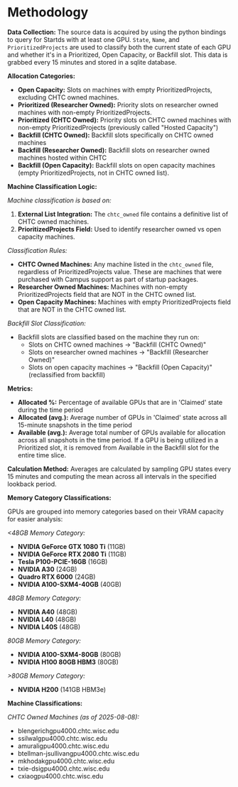 # Methodology

**Data Collection:** The source data is acquired by using the python bindings to query for Startds with at least one GPU. `State`, `Name`, and `PrioritizedProjects` are used to classify both the current state of each GPU and whether it's in a Prioritized, Open Capacity, or Backfill slot. This data is grabbed every 15 minutes and stored in a sqlite database.


**Allocation Categories:**

- **Open Capacity:** Slots on machines with empty PrioritizedProjects, excluding CHTC owned machines.
- **Prioritized (Researcher Owned):** Priority slots on researcher owned machines with non-empty PrioritizedProjects.
- **Prioritized (CHTC Owned):** Priority slots on CHTC owned machines with non-empty PrioritizedProjects (previously called "Hosted Capacity")
- **Backfill (CHTC Owned):** Backfill slots specifically on CHTC owned machines
- **Backfill (Researcher Owned):** Backfill slots on researcher owned machines hosted within CHTC
- **Backfill (Open Capacity):** Backfill slots on open capacity machines (empty PrioritizedProjects, not in CHTC owned list).

**Machine Classification Logic:**

*Machine classification is based on:*
1. **External List Integration:** The `chtc_owned` file contains a definitive list of CHTC owned machines.
2. **PrioritizedProjects Field:** Used to identify researcher owned vs open capacity machines.

*Classification Rules:*
- **CHTC Owned Machines:** Any machine listed in the `chtc_owned` file, regardless of PrioritizedProjects value. These are machines that were purchased with Campus support as part of startup packages.
- **Researcher Owned Machines:** Machines with non-empty PrioritizedProjects field that are NOT in the CHTC owned list.
- **Open Capacity Machines:** Machines with empty PrioritizedProjects field that are NOT in the CHTC owned list.

*Backfill Slot Classification:*
- Backfill slots are classified based on the machine they run on:
  - Slots on CHTC owned machines → "Backfill (CHTC Owned)"
  - Slots on researcher owned machines → "Backfill (Researcher Owned)"
  - Slots on open capacity machines → "Backfill (Open Capacity)" (reclassified from backfill)

**Metrics:**

- **Allocated %:** Percentage of available GPUs that are in 'Claimed' state during the time period
- **Allocated (avg.):** Average number of GPUs in 'Claimed' state across all 15-minute snapshots in the time period
- **Available (avg.):** Average total number of GPUs available for allocation across all snapshots in the time period. If a GPU is being utilized in a Prioritized slot, it is removed from Available in the Backfill slot for the entire time slice.

**Calculation Method:** Averages are calculated by sampling GPU states every 15 minutes and computing the mean across all intervals in the specified lookback period.

**Memory Category Classifications:**

GPUs are grouped into memory categories based on their VRAM capacity for easier analysis:

*<48GB Memory Category:*
- **NVIDIA GeForce GTX 1080 Ti** (11GB)
- **NVIDIA GeForce RTX 2080 Ti** (11GB)  
- **Tesla P100-PCIE-16GB** (16GB)
- **NVIDIA A30** (24GB)
- **Quadro RTX 6000** (24GB)
- **NVIDIA A100-SXM4-40GB** (40GB)

*48GB Memory Category:*
- **NVIDIA A40** (48GB)
- **NVIDIA L40** (48GB)
- **NVIDIA L40S** (48GB)

*80GB Memory Category:*
- **NVIDIA A100-SXM4-80GB** (80GB)
- **NVIDIA H100 80GB HBM3** (80GB)

*>80GB Memory Category:*
- **NVIDIA H200** (141GB HBM3e)

**Machine Classifications:**

*CHTC Owned Machines (as of 2025-08-08):*
- blengerichgpu4000.chtc.wisc.edu
- ssilwalgpu4000.chtc.wisc.edu
- amuraligpu4000.chtc.wisc.edu
- btellman-jsullivangpu4000.chtc.wisc.edu
- mkhodakgpu4000.chtc.wisc.edu
- txie-dsigpu4000.chtc.wisc.edu
- cxiaogpu4000.chtc.wisc.edu